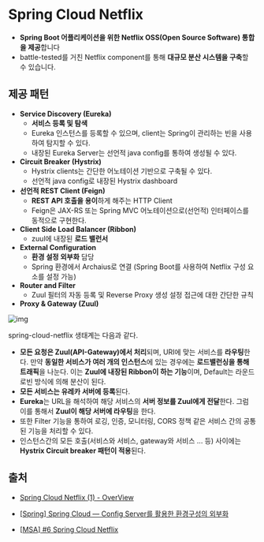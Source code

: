# Spring Cloud Netflix

- **Spring Boot 어플리케이션을 위한 Netflix OSS(Open Source Software) 통합을 제공**합니다
- battle-tested를 거친 Netflix component를 통해 **대규모 분산 시스템을 구축**할 수 있습니다.

## 제공 패턴

- **Service Discovery (Eureka)**
  - **서비스 등록 및 탐색**
  - Eureka 인스턴스를 등록할 수 있으며, client는 Spring이 관리하는 빈을 사용하여 탐지할 수 있다.
  - 내장된 Eureka Server는 선언적 java config를 통하여 생성될 수 있다.
- **Circuit Breaker (Hystrix)**
  - Hystrix clients는 간단한 어노테이션 기반으로 구축될 수 있다.
  - 선언적 java config로 내장된 Hystrix dashboard
- **선언적 REST Client (Feign)**
  - **REST API 호출을 용이**하게 해주는 HTTP Client
  - Feign은 JAX-RS 또는 Spring MVC 어노테이션으로(선언적) 인터페이스를 동적으로 구현한다.
- **Client Side Load Balancer (Ribbon)**
  - zuul에 내장된 **로드 밸런서**
- **External Configuration**
  - **환경 설정 외부화** 담당
  - Spring 환경에서 Archaius로 연결 (Spring Boot를 사용하여 Netflix 구성 요소를 설정 가능)
- **Router and Filter**
  - Zuul 필터의 자동 등록 및 Reverse Proxy 생성 설정 접근에 대한 간단한 규칙
-  **Proxy & Gateway (Zuul)**





![img](https://t1.daumcdn.net/cfile/tistory/99FE3B3E5C5F1FD60B)

spring-cloud-netflix 생태계는 다음과 같다.

- **모든 요청은 Zuul(API-Gateway)에서 처리**되며, URI에 맞는 서비스를 **라우팅**한다. 만약 **동일한 서비스가 여러 개의 인스턴스**에 있는 경우에는 **로드밸런싱을 통해 트래픽**을 나눈다. 이는 **Zuul에 내장된 Ribbon이 하는 기능**이며, Default는 라운드로빈 방식에 의해 분산이 된다.
- **모든 서비스는 유레카 서버에 등록**된다.
- **Eureka**는 URL을 해석하여 해당 서비스의 **서버 정보를 Zuul에게 전달**한다. 그럼 이를 통해서 **Zuul이 해당 서버에 라우팅**을 한다.
- 또한 Filter 기능을 통하여 로깅, 인증, 모니터링, CORS 정책 같은 서비스 간의 공통된 기능을 처리할 수 있다.
- 인스턴스간의 모든 호출(서비스와 서비스, gateway와 서비스 ... 등) 사이에는 **Hystrix Circuit breaker 패턴이 적용**된다.



## 출처

- [Spring Cloud Netflix (1) - OverView](https://swiftymind.tistory.com/107)

- [[Spring] Spring Cloud — Config Server를 활용한 환경구성의 외부화](https://medium.com/@yongkyu.jang/spring-cloud-config-server-f1e390f18cfc)

- [[MSA\] #6 Spring Cloud Netflix](https://alwayspr.tistory.com/22)


